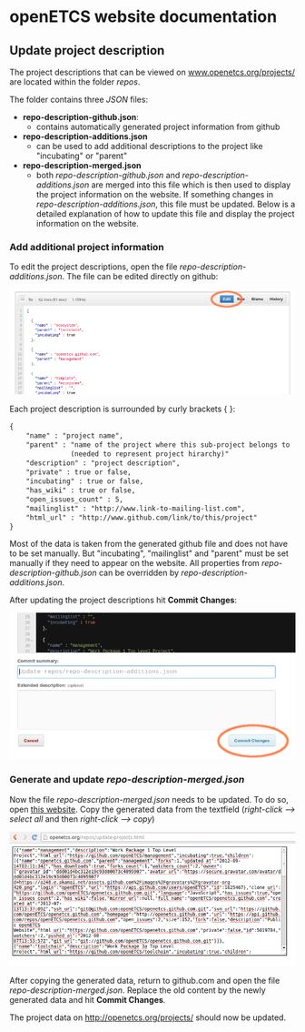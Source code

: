openETCS website documentation
==============================

Update project description
--------------------------

The project descriptions that can be viewed on www.openetcs.org/projects/ are located within the folder *repos*.

The folder contains three *JSON* files:

- **repo-description-github.json**:
	- contains automatically generated project information from github
- **repo-description-additions.json**
	- can be used to add additional descriptions to the project like "incubating" or "parent"
- **repo-description-merged.json**
	- both *repo-description-github.json* and *repo-description-additions.json* are merged into this file which is then used to display the project information on the website. If something changes in *repo-description-additions.json*, this file must be updated. Below is a detailed explanation of how to update this file and display the project information on the website.
	
### Add additional project information

To edit the project descriptions, open the file *repo-description-additions.json*. The file can be edited directly on github:

![repo-description-additions.json in github editor](readme-img/repo-1.png "Github file editor")

Each project description is surrounded by curly brackets { }:

	{
		"name" : "project name",
		"parent" : "name of the project where this sub-project belongs to
                   (needed to represent project hirarchy)"
		"description" : "project description",
		"private" : true or false,
		"incubating" : true or false,
		"has_wiki" : true or false,
		"open_issues_count" : 5,
		"mailinglist" : "http://www.link-to-mailing-list.com",
		"html_url" : "http://www.github.com/link/to/this/project"
	}
	
Most of the data is taken from the generated github file and does not have to be set manually. But "incubating", "mailinglist" and "parent" must be set manually if they need to appear on the website. All properties from *repo-description-github.json* can be overridden by *repo-description-additions.json*.

After updating the project descriptions hit **Commit Changes**:

![repo-description-additions.json in github editor](readme-img/repo-2.png "Save changes")

### Generate and update *repo-description-merged.json*

Now the file *repo-description-merged.json* needs to be updated. To do so, open [this website](http://openetcs.org/repos/update-projects.html). Copy the generated data from the textfield (*right-click --> select all* and then *right-click --> copy*)

![copy generated data](readme-img/repo-3.png "copy generated data")

After copying the generated data, return to github.com and open the file *repo-description-merged.json*. Replace the old content by the newly generated data and hit **Commit Changes**.

The project data on http://openetcs.org/projects/ should now be updated.

